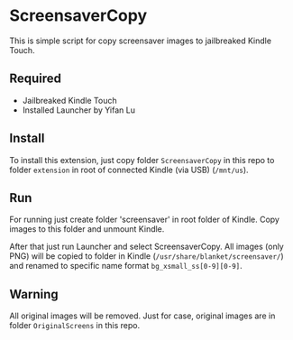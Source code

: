 # ScreensaverCopy

This is simple script for copy screensaver images to jailbreaked Kindle Touch.

## Required

- Jailbreaked Kindle Touch
- Installed Launcher by Yifan Lu

## Install

To install this extension, just copy folder `ScreensaverCopy` in this repo to folder `extension` in root of connected Kindle (via USB) (`/mnt/us`).

## Run

For running just create folder 'screensaver' in root folder of Kindle. Copy images to this folder and unmount Kindle.

After that just run Launcher and select ScreensaverCopy. All images (only PNG) will be copied to folder in Kindle  (`/usr/share/blanket/screensaver/`) and renamed to specific name format `bg_xsmall_ss[0-9][0-9]`.

## Warning

All original images will be removed. Just for case, original images are in folder `OriginalScreens` in this repo.